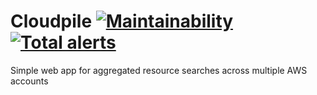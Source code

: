# Cloudpile [![Maintainability](https://api.codeclimate.com/v1/badges/00c649e87fa01e905a29/maintainability)](https://codeclimate.com/github/wasilak/cloudpile/maintainability) [![Total alerts](https://img.shields.io/lgtm/alerts/g/wasilak/cloudpile.svg?logo=lgtm&logoWidth=18)](https://lgtm.com/projects/g/wasilak/cloudpile/alerts/)

Simple web app for aggregated resource searches across multiple AWS accounts

